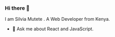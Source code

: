 ### Hi there 👋
I am Silvia Mutete . A Web Developer from Kenya.
- 💬 Ask me about React and JavaScript.


